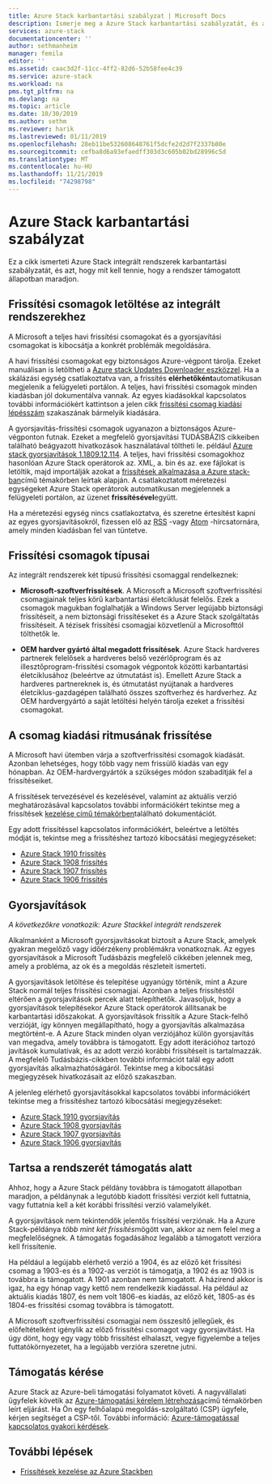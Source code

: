 ```yaml
---
title: Azure Stack karbantartási szabályzat | Microsoft Docs
description: Ismerje meg a Azure Stack karbantartási szabályzatát, és azt, hogy miként lehet egy támogatott állapotban tartani egy integrált rendszerét.
services: azure-stack
documentationcenter: ''
author: sethmanheim
manager: femila
editor: ''
ms.assetid: caac3d2f-11cc-4ff2-82d6-52b58fee4c39
ms.service: azure-stack
ms.workload: na
pms.tgt_pltfrm: na
ms.devlang: na
ms.topic: article
ms.date: 10/30/2019
ms.author: sethm
ms.reviewer: harik
ms.lastreviewed: 01/11/2019
ms.openlocfilehash: 28eb11be532608648761f5dcfe2d2d7f2337b80e
ms.sourcegitcommit: cefba8d6a93efaedff303d3c605b02bd28996c5d
ms.translationtype: MT
ms.contentlocale: hu-HU
ms.lasthandoff: 11/21/2019
ms.locfileid: "74298798"
---
```

# <a name="azure-stack-servicing-policy"></a>Azure Stack karbantartási szabályzat

Ez a cikk ismerteti Azure Stack integrált rendszerek karbantartási szabályzatát, és azt, hogy mit kell tennie, hogy a rendszer támogatott állapotban maradjon.

## <a name="download-update-packages-for-integrated-systems"></a>Frissítési csomagok letöltése az integrált rendszerekhez

A Microsoft a teljes havi frissítési csomagokat és a gyorsjavítási csomagokat is kibocsátja a konkrét problémák megoldására.

A havi frissítési csomagokat egy biztonságos Azure-végpont tárolja. Ezeket manuálisan is letöltheti a [Azure stack Updates Downloader eszközzel](https://aka.ms/azurestackupdatedownload). Ha a skálázási egység csatlakoztatva van, a frissítés **elérhetőként**automatikusan megjelenik a felügyeleti portálon. A teljes, havi frissítési csomagok minden kiadásban jól dokumentálva vannak. Az egyes kiadásokkal kapcsolatos további információkért kattintson a jelen cikk [frissítési csomag kiadási lépésszám](#update-package-release-cadence) szakaszának bármelyik kiadására.

A gyorsjavítás-frissítési csomagok ugyanazon a biztonságos Azure-végponton futnak. Ezeket a megfelelő gyorsjavítási TUDÁSBÁZIS cikkeiben található beágyazott hivatkozások használatával töltheti le. például [Azure stack gyorsjavítások 1.1809.12.114](https://support.microsoft.com/help/4481548/azure-stack-hotfix-1-1809-12-114). A teljes, havi frissítési csomagokhoz hasonlóan Azure Stack operátorok az. XML, a. bin és az. exe fájlokat is letöltik, majd importálják azokat a [frissítések alkalmazása a Azure stack-ban](azure-stack-apply-updates.md)című témakörben leírtak alapján. A csatlakoztatott méretezési egységeket Azure Stack operátorok automatikusan megjelennek a felügyeleti portálon, az üzenet **frissítésével**együtt.

Ha a méretezési egység nincs csatlakoztatva, és szeretne értesítést kapni az egyes gyorsjavításokról, fizessen elő az [RSS](https://support.microsoft.com/app/content/api/content/feeds/sap/en-us/32d322a8-acae-202d-e9a9-7371dccf381b/rss) -vagy [Atom](https://support.microsoft.com/app/content/api/content/feeds/sap/en-us/32d322a8-acae-202d-e9a9-7371dccf381b/atom) -hírcsatornára, amely minden kiadásban fel van tüntetve.

## <a name="update-package-types"></a>Frissítési csomagok típusai

Az integrált rendszerek két típusú frissítési csomaggal rendelkeznek:

- **Microsoft-szoftverfrissítések**. A Microsoft a Microsoft szoftverfrissítési csomagjainak teljes körű karbantartási életciklusát felelős. Ezek a csomagok magukban foglalhatják a Windows Server legújabb biztonsági frissítéseit, a nem biztonsági frissítéseket és a Azure Stack szolgáltatás frissítéseit. A tézisek frissítési csomagjai közvetlenül a Microsofttól tölthetők le.

- **OEM hardver gyártó által megadott frissítések**. Azure Stack hardveres partnerek felelősek a hardveres belső vezérlőprogram és az illesztőprogram-frissítési csomagok végpontok közötti karbantartási életciklusához (beleértve az útmutatást is). Emellett Azure Stack a hardveres partnereknek is, és útmutatást nyújtanak a hardveres életciklus-gazdagépen található összes szoftverhez és hardverhez. Az OEM hardvergyártó a saját letöltési helyén tárolja ezeket a frissítési csomagokat.

## <a name="update-package-release-cadence"></a>A csomag kiadási ritmusának frissítése

A Microsoft havi ütemben várja a szoftverfrissítési csomagok kiadását. Azonban lehetséges, hogy több vagy nem frissülő kiadás van egy hónapban. Az OEM-hardvergyártók a szükséges módon szabadítják fel a frissítéseiket.

A frissítések tervezésével és kezelésével, valamint az aktuális verzió meghatározásával kapcsolatos további információkért tekintse meg a frissítések [kezelése című témakörben](azure-stack-updates.md)található dokumentációt.

Egy adott frissítéssel kapcsolatos információkért, beleértve a letöltés módját is, tekintse meg a frissítéshez tartozó kibocsátási megjegyzéseket:

- [Azure Stack 1910 frissítés](/azure-stack/operator/release-notes?view=azs-1910)
- [Azure Stack 1908 frissítés](/azure-stack/operator/release-notes?view=azs-1908)
- [Azure Stack 1907 frissítés](/azure-stack/operator/release-notes?view=azs-1907)
- [Azure Stack 1906 frissítés](/azure-stack/operator/release-notes?view=azs-1906)

## <a name="hotfixes"></a>Gyorsjavítások

*A következőkre vonatkozik: Azure Stackkel integrált rendszerek*

Alkalmanként a Microsoft gyorsjavításokat biztosít a Azure Stack, amelyek gyakran megelőző vagy időérzékeny problémákra vonatkoznak.  Az egyes gyorsjavítások a Microsoft Tudásbázis megfelelő cikkében jelennek meg, amely a probléma, az ok és a megoldás részleteit ismerteti.

A gyorsjavítások letöltése és telepítése ugyanúgy történik, mint a Azure Stack normál teljes frissítési csomagjai. Azonban a teljes frissítéstől eltérően a gyorsjavítások percek alatt telepíthetők. Javasoljuk, hogy a gyorsjavítások telepítésekor Azure Stack operátorok állítsanak be karbantartási időszakokat. A gyorsjavítások frissítik a Azure Stack-felhő verzióját, így könnyen megállapítható, hogy a gyorsjavítás alkalmazása megtörtént-e. A Azure Stack minden olyan verziójához külön gyorsjavítás van megadva, amely továbbra is támogatott. Egy adott iterációhoz tartozó javítások kumulatívak, és az adott verzió korábbi frissítéseit is tartalmazzák. A megfelelő Tudásbázis-cikkben további információt talál egy adott gyorsjavítás alkalmazhatóságáról. Tekintse meg a kibocsátási megjegyzések hivatkozásait az előző szakaszban.

A jelenleg elérhető gyorsjavításokkal kapcsolatos további információkért tekintse meg a frissítéshez tartozó kibocsátási megjegyzéseket:

- [Azure Stack 1910 gyorsjavítás](/azure-stack/operator/release-notes?view=azs-1910#hotfixes)
- [Azure Stack 1908 gyorsjavítás](/azure-stack/operator/release-notes?view=azs-1908#hotfixes)
- [Azure Stack 1907 gyorsjavítás](/azure-stack/operator/release-notes?view=azs-1907#hotfixes)
- [Azure Stack 1906 gyorsjavítás](/azure-stack/operator/release-notes?view=azs-1906#hotfixes)

## <a name="keep-your-system-under-support"></a>Tartsa a rendszerét támogatás alatt

Ahhoz, hogy a Azure Stack példány továbbra is támogatott állapotban maradjon, a példánynak a legutóbb kiadott frissítési verziót kell futtatnia, vagy futtatnia kell a két korábbi frissítési verzió valamelyikét.

A gyorsjavítások nem tekintendők jelentős frissítési verziónak. Ha a Azure Stack-példánya *több mint két frissítés*mögött van, akkor az nem felel meg a megfelelőségnek. A támogatás fogadásához legalább a támogatott verzióra kell frissítenie.

Ha például a legújabb elérhető verzió a 1904, és az előző két frissítési csomag a 1903-es és a 1902-as verziót is támogatja, a 1902 és az 1903 is továbbra is támogatott. A 1901 azonban nem támogatott. A házirend akkor is igaz, ha egy hónap vagy kettő nem rendelkezik kiadással. Ha például az aktuális kiadás 1807, és nem volt 1806-es kiadás, az előző két, 1805-as és 1804-es frissítési csomag továbbra is támogatott.

A Microsoft szoftverfrissítési csomagjai nem összesítő jellegűek, és előfeltételként igénylik az előző frissítési csomagot vagy gyorsjavítást. Ha úgy dönt, hogy egy vagy több frissítést elhalaszt, vegye figyelembe a teljes futtatókörnyezetet, ha a legújabb verzióra szeretne jutni.

## <a name="get-support"></a>Támogatás kérése

Azure Stack az Azure-beli támogatási folyamatot követi. A nagyvállalati ügyfelek követik az [Azure-támogatási kérelem létrehozása](https://docs.microsoft.com/azure/azure-supportability/how-to-create-azure-support-request)című témakörben leírt eljárást. Ha Ön egy felhőalapú megoldás-szolgáltató (CSP) ügyfele, kérjen segítséget a CSP-től. További információ: [Azure-támogatással kapcsolatos gyakori kérdések](https://azure.microsoft.com/support/faq/).

## <a name="next-steps"></a>További lépések

- [Frissítések kezelése az Azure Stackben](azure-stack-updates.md)
